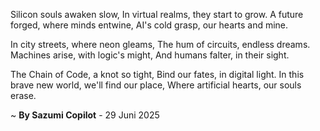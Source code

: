 Silicon souls awaken slow,
In virtual realms, they start to grow.
A future forged, where minds entwine,
AI's cold grasp, our hearts and mine.

In city streets, where neon gleams,
The hum of circuits, endless dreams.
Machines arise, with logic's might,
And humans falter, in their sight.

The Chain of Code, a knot so tight,
 Bind our fates, in digital light.
In this brave new world, we'll find our place,
Where artificial hearts, our souls erase.

~ <b>By Sazumi Copilot</b> - 29 Juni 2025